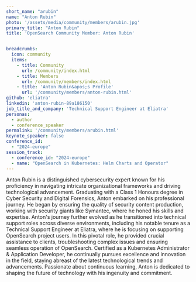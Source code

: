 ```yaml
---
short_name: "arubin"
name: "Anton Rubin"
photo: '/assets/media/community/members/arubin.jpg'
primary_title: "Anton Rubin"
title: 'OpenSearch Community Member: Anton Rubin'


breadcrumbs:
  icon: community
  items:
    - title: Community
      url: /community/index.html
    - title: Members
      url: /community/members/index.html
    - title: 'Anton Rubin&apos;s Profile'
      url: '/community/members/anton-rubin.html'
github: 'eliatra'
linkedin: 'anton-rubin-89a186150'
job_title_and_company: 'Technical Support Engineer at Eliatra'
personas:
  - author
  - conference_speaker
permalink: '/community/members/arubin.html'
keynote_speaker: false
conference_id: 
  - "2024-europe"
session_track: 
  - conference_id: "2024-europe"
  - name: "OpenSearch in Kubernetes: Helm Charts and Operator"
---
```

Anton Rubin is a distinguished cybersecurity expert known for his proficiency in navigating intricate organizational frameworks and driving technological advancement. Graduating with a Class 1 Honours degree in Cyber Security and Digital Forensics, Anton embarked on his professional journey. He began by ensuring the quality of security content production, working with security giants like Symantec, where he honed his skills and expertise. Anton's journey further evolved as he transitioned into technical support roles across diverse environments, including his notable tenure as a Technical Support Engineer at Eliatra, where he is focusing on supporting OpenSearch project users. In this pivotal role, he provided crucial assistance to clients, troubleshooting complex issues and ensuring seamless operation of OpenSearch. Certified as a Kubernetes Administrator & Application Developer, he continually pursues excellence and innovation in the field, staying abreast of the latest technological trends and advancements. Passionate about continuous learning, Anton is dedicated to shaping the future of technology with his ingenuity and commitment.